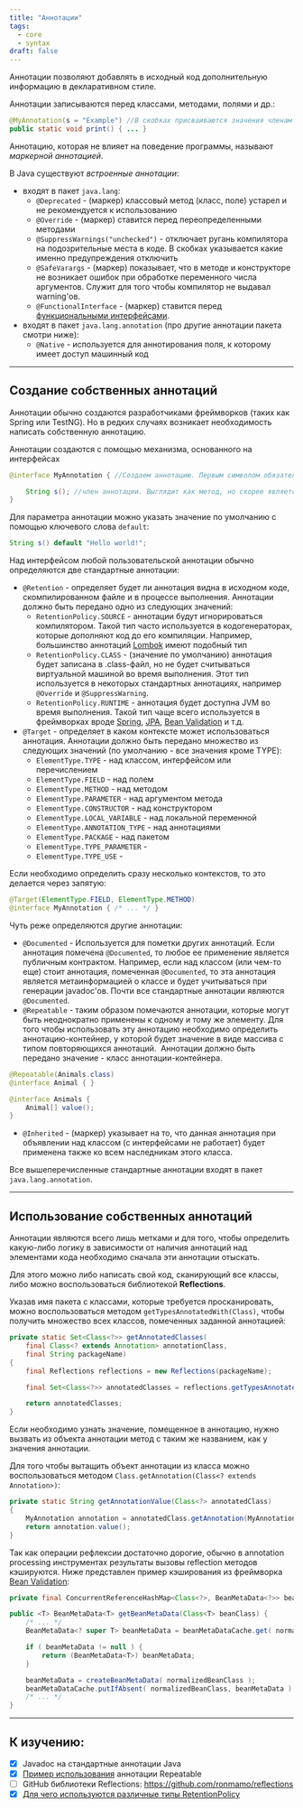 ```yaml
---
title: "Аннотации"
tags:
  - core
  - syntax
draft: false
---
```


Аннотации позволяют добавлять в исходный код дополнительную информацию в декларативном стиле.

Аннотации записываются перед классами, методами, полями и др.:
```java
@MyAnnotation(s = "Example") //В скобках присваиваются значения членам 
public static void print() { ... }
```

Аннотацию, которая не влияет на поведение программы, называют *маркерной аннотацией*.

В Java существуют *встроенные аннотации*:
- входят в пакет `java.lang`:
    - `@Deprecated` - (маркер) классовый метод (класс, поле) устарел и не рекомендуется к использованию
    - `@Override` - (маркер) ставится перед переопределенными методами
    - `@SuppressWarnings("unchecked")` - отключает ругань компилятора на подозрительные места в коде. В скобках указывается какие именно предупреждения отключить
    - `@SafeVarargs` - (маркер) показывает, что в методе и конструкторе не возникает ошибок при обработке переменного числа аргументов. Служит для того чтобы компилятор не выдавал warning'ов.
    - `@FunctionalInterface` - (маркер) ставится перед [функциональными интерфейсами](stream_and_lambda/functional_interface.md).
- входят в пакет `java.lang.annotation` (про другие аннотации пакета смотри ниже):
    - `@Native` - используется для аннотирования поля, к которому имеет доступ машинный код


---
## Создание собственных аннотаций

Аннотации обычно создаются разработчиками фреймворков (таких как Spring или TestNG). Но в редких случаях возникает необходимость написать собственную аннотацию.

Аннотации создаются с помощью механизма, основанного на интерфейсах

```java
@interface MyAnnotation { //Создаем аннотацию. Первым символом обязательно ставится @

    String s(); //член аннотации. Выглядит как метод, но скорее является полем
}
```

Для параметра аннотации можно указать значение по умолчанию с помощью ключевого слова `default`:

```java
String s() default "Hello world!";
```

Над интерфейсом любой пользовательской аннотации обычно определяются две стандартные аннотации:

- `@Retention` - определяет будет ли аннотация видна в исходном коде, скомпилированном файле и в процессе выполнения. Аннотации должно быть передано одно из следующих значений:
    - `RetentionPolicy.SOURCE` - аннотации будут игнорироваться компилятором. Такой тип часто используется в кодогенераторах, которые дополняют код до его компиляции. Например, большинство аннотаций [Lombok](../external_lib/lombok.md) имеют подобный тип
    - `RetentionPolicy.CLASS` - (значение по умолчанию) аннотация будет записана в .class-файл, но не будет считываться виртуальной машиной во время выполнения. Этот тип используется в некоторых стандартных аннотациях, например `@Override` и `@SuppressWarning`.
    - `RetentionPolicy.RUNTIME` - аннотация будет доступна JVM во время выполнения. Такой тип чаще всего используется в фреймворках вроде [Spring](../spring/spring.md), [JPA](../jpa/jpa.md), [Bean Validation](../java_ee/bean_validation.md) и т.д.
- `@Target` - определяет в каком контексте может использоваться аннотация. Аннотации должно быть передано множество из следующих значений (по умолчанию - все значения кроме TYPE):
    - `ElementType.TYPE` - над классом, интерфейсом или перечислением
    - `ElementType.FIELD` - над полем
    - `ElementType.METHOD` - над методом
    - `ElementType.PARAMETER` - над аргументом метода
    - `ElementType.CONSTRUCTOR` - над конструктором
    - `ElementType.LOCAL_VARIABLE` - над локальной переменной
    - `ElementType.ANNOTATION_TYPE` - над аннотациями
    - `ElementType.PACKAGE` - над пакетом
    - `ElementType.TYPE_PARAMETER` -
    - `ElementType.TYPE_USE` -

Если необходимо определить сразу несколько контекстов, то это делается через запятую:

```java
@Target(ElementType.FIELD, ElementType.METHOD)
@interface MyAnnotation { /* ... */ }
```

Чуть реже определяются другие аннотации:

- `@Documented` - Используется для пометки других аннотаций. Если аннотация помечена `@Documented`, то любое ее применение является публичным контрактом. Например, если над классом (или чем-то еще) стоит аннотация, помеченная `@Documented`, то эта аннотация является метаинформацией о классе и будет учитываться при генерации javadoc'ов. Почти все стандартные аннотации являются `@Documented`.
- `@Repeatable` - таким образом помечаются аннотации, которые могут быть неоднократно применены к одному и тому же элементу. Для того чтобы использовать эту аннотацию необходимо определить аннотацию-контейнер, у которой будет значение в виде массива с типом повторяющихся аннотаций.  Аннотации должно быть передано значение - класс аннотации-контейнера.

```java
@Repeatable(Animals.class)
@interface Animal { }

@interface Animals {
    Animal[] value();
}
```

- `@Inherited` - (маркер) указывает на то, что данная аннотация при объявлении над классом (с интерфейсами не работает) будет применена также ко всем наследникам этого класса.

Все вышеперечисленные стандартные аннотации входят в пакет `java.lang.annotation`.


---
## Использование собственных аннотаций

Аннотации являются всего лишь метками и для того, чтобы определить какую-либо логику в зависимости от наличия аннотаций над элементами кода необходимо сначала эти аннотации отыскать.

Для этого можно либо написать свой код, сканирующий все классы, либо можно воспользоваться библиотекой **Reflections**.

Указав имя пакета с классами, которые требуется просканировать, можно воспользоваться методом `getTypesAnnotatedWith(Class)`, чтобы получить множество всех классов, помеченных заданной аннотацией:

```java
private static Set<Class<?>> getAnnotatedClasses(
    final Class<? extends Annotation> annotationClass,
    final String packageName)
{
    final Reflections reflections = new Reflections(packageName);

    final Set<Class<?>> annotatedClasses = reflections.getTypesAnnotatedWith(annotationClass);

    return annotatedClasses;
}
```

Если необходимо узнать значение, помещенное в аннотацию, нужно вызвать из объекта аннотации метод с таким же названием, как у значения аннотации.

Для того чтобы вытащить объект аннотации из класса можно воспользоваться методом `Class.getAnnotation(Class<? extends Annotation>)`:

```java
private static String getAnnotationValue(Class<?> annotatedClass)
{
    MyAnnotation annotation = annotatedClass.getAnnotation(MyAnnotation.class);
    return annotation.value();
}
```

Так как операции рефлексии достаточно дорогие, обычно в annotation processing инструментах результаты вызовы reflection методов кэшируются.
Ниже представлен пример кэширования из фреймворка [Bean Validation](../java_ee/bean_validation.md):
```java
private final ConcurrentReferenceHashMap<Class<?>, BeanMetaData<?>> beanMetaDataCache;

public <T> BeanMetaData<T> getBeanMetaData(Class<T> beanClass) {
    /* ... */
	BeanMetaData<? super T> beanMetaData = beanMetaDataCache.get( normalizedBeanClass );

	if ( beanMetaData != null ) {
		return (BeanMetaData<T>) beanMetaData;
	}

	beanMetaData = createBeanMetaData( normalizedBeanClass );
	beanMetaDataCache.putIfAbsent( normalizedBeanClass, beanMetaData );
    /* ... */
}
```

---

## К изучению:

- [X] Javadoc на стандартные аннотации Java
- [X] [Пример использования](https://vertex-academy.com/tutorials/ru/java-8-annotacii/) аннотации Repeatable
- [ ] GitHub библиотеки Reflections: https://github.com/ronmamo/reflections
- [X] [Для чего используются различные типы RetentionPolicy](https://stackoverflow.com/questions/8048941/annotation-source-retention-policy)
